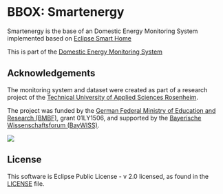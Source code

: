 # BBOX: Smartenergy
Smartenergy is the base of an Domestic Energy Monitoring System implemented based on [Eclipse Smart Home](https://github.com/eclipse-archived/smarthome)

This is part of the [Domestic Energy Monitoring System](https://deddiag.github.io)

## Acknowledgements
The monitoring system and dataset were created as part of a research project of the [Technical University of Applied Sciences Rosenheim](https://www.th-rosenheim.de/).

The project was funded by the [German Federal Ministry of Education and Research (BMBF)](https://www.bmbf.de/), grant 01LY1506,
and supported by the [Bayerische Wissenschaftsforum (BayWISS)](https://www.baywiss.de/).

![](https://www.th-rosenheim.de/typo3conf/ext/in2template/Resources/Public/Images/logo-th-rosenheim-2019.png)

## License
This software is Eclipse Public License - v 2.0 licensed, as found in the [LICENSE](./LICENSE) file. 
